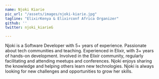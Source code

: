 ```yaml
---
name: Njoki	Kiarie
pic_url: "/assets/images/njoki-kiarie.jpg"
tagline: "ElixirKenya & Elixirconf Africa Organizer" 
github: ''
twitter: njoki_kiarieG

---
```

Njoki is a Software Developer with 5+ years of experience. Passionate about tech communities and teaching. Experienced in Elixir, with 3+ years of hands-on development. Involved in the Elixir community, regularly facilitating and attending meetups and conferences. Njoki enjoys sharing the knowledge and helping others learn new technologies. Njoki is always looking for new challenges and opportunities to grow her skills.